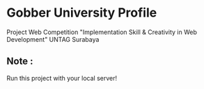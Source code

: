 # Gobber University Profile

Project Web Competition "Implementation Skill & Creativity in Web Development" UNTAG Surabaya

## Note :
Run this project with your local server!

